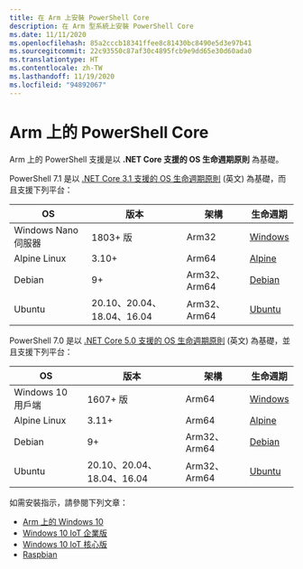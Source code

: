 ```yaml
---
title: 在 Arm 上安裝 PowerShell Core
description: 在 Arm 型系統上安裝 PowerShell Core
ms.date: 11/11/2020
ms.openlocfilehash: 85a2cccb18341ffee8c81430bc8490e5d3e97b41
ms.sourcegitcommit: 22c93550c87af30c4895fcb9e9dd65e30d60ada0
ms.translationtype: HT
ms.contentlocale: zh-TW
ms.lasthandoff: 11/19/2020
ms.locfileid: "94892067"
---
```

# <a name="powershell-core-on-arm"></a>Arm 上的 PowerShell Core

Arm 上的 PowerShell 支援是以 **.NET Core 支援的 OS 生命週期原則** 為基礎。

PowerShell 7.1 是以 [.NET Core 3.1 支援的 OS 生命週期原則](https://github.com/dotnet/core/blob/master/release-notes/3.1/3.1-supported-os.md) \(英文\) 為基礎，而且支援下列平台：

|         OS          |          版本           | 架構 |          生命週期           |
| ------------------- | -------------------------- | ------------- | ---------------------------- |
| Windows Nano 伺服器 | 1803+ 版              | Arm32         | [Windows][Windows-lifecycle] |
| Alpine Linux        | 3.10+                      | Arm64         | [Alpine][Alpine-lifecycle]   |
| Debian              | 9+                         | Arm32、Arm64  | [Debian][Debian-lifecycle]   |
| Ubuntu              | 20.10、20.04、18.04、16.04 | Arm32、Arm64  | [Ubuntu][Ubuntu-lifecycle]   |

PowerShell 7.0 是以 [.NET Core 5.0 支援的 OS 生命週期原則](https://github.com/dotnet/core/blob/master/release-notes/5.0/5.0-supported-os.md) \(英文\) 為基礎，並且支援下列平台：

|        OS         |          版本           | 架構 |          生命週期           |
| ----------------- | -------------------------- | ------------- | ---------------------------- |
| Windows 10 用戶端 | 1607+ 版              | Arm64         | [Windows][Windows-lifecycle] |
| Alpine Linux      | 3.11+                      | Arm64         | [Alpine][Alpine-lifecycle]   |
| Debian            | 9+                         | Arm32、Arm64  | [Debian][Debian-lifecycle]   |
| Ubuntu            | 20.10、20.04、18.04、16.04 | Arm32、Arm64  | [Ubuntu][Ubuntu-lifecycle]   |

[Windows-lifecycle]: https://support.microsoft.com/help/13853/windows-lifecycle-fact-sheet
[Alpine-lifecycle]: https://wiki.alpinelinux.org/wiki/Alpine_Linux:Releases
[Debian-lifecycle]: https://wiki.debian.org/DebianReleases
[Ubuntu-lifecycle]: https://wiki.ubuntu.com/Releases

如需安裝指示，請參閱下列文章：

- [Arm 上的 Windows 10](installing-powershell-core-on-windows.md#installing-the-zip-package)
- [Windows 10 IoT 企業版](installing-powershell-core-on-windows.md#deploying-on-windows-10-iot-enterprise)
- [Windows 10 IoT 核心版](installing-powershell-core-on-windows.md#deploying-on-windows-10-iot-core)
- [Raspbian](installing-powershell-core-on-linux.md#raspbian)
